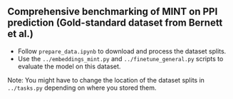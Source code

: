 ## Comprehensive benchmarking of MINT on PPI prediction (Gold-standard dataset from Bernett et al.)

* Follow `prepare_data.ipynb` to download and process the dataset splits. 
* Use the `../embeddings_mint.py` and `../finetune_general.py` scripts to evaluate the model on this dataset. 

Note: You might have to change the location of the dataset splits in `../tasks.py` depending on where you stored them. 
